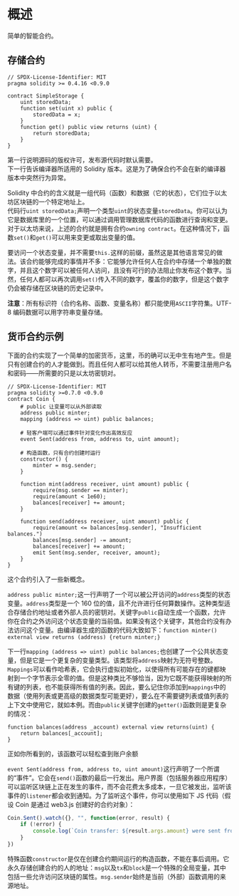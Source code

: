 # 概述 

简单的智能合约。

## 存储合约

```solidity
// SPDX-License-Identifier: MIT
pragma solidity >= 0.4.16 <0.9.0

contract SimpleStorage {
    uint storedData;
    function set(uint x) public {
        storedData = x;
    }
    function get() public view returns (uint) {
        return storedData;
    }
}
```

第一行说明源码的版权许可，发布源代码时默认需要。    
下一行告诉编译器所适用的 Solidity 版本。这是为了确保合约不会在新的编译器版本中突然行为异常。

Solidity 中合约的含义就是一组代码（函数）和数据（它的状态），它们位于以太坊区块链的一个特定地址上。    
代码行`uint storedData;`声明一个类型`uint`的状态变量`storedData`。你可以认为它是数据库里的一个位置，可以通过调用管理数据库代码的函数进行查询和变更。对于以太坊来说，上述的合约就是拥有合约`owning contract`。在这种情况下，函数`set()`和`get()`可以用来变更或取出变量的值。

要访问一个状态变量，并不需要`this.`这样的前缀，虽然这是其他语言常见的做法。该合约能够完成的事情并不多：它能够允许任何人在合约中存储一个单独的数字，并且这个数字可以被任何人访问，且没有可行的办法阻止你发布这个数字。当然，任何人都可以再次调用`set()`传入不同的数字，覆盖你的数字，但是这个数字仍会被存储在区块链的历史记录中。

**注意**：所有标识符（合约名称、函数、变量名称）都只能使用`ASCII`字符集。UTF-8 编码数据可以用字符串变量存储。

## 货币合约示例

下面的合约实现了一个简单的加密货币，这里，币的确可以无中生有地产生。但是只有创建合约的人才能做到。而且任何人都可以给其他人转币，不需要注册用户名和密码——所需要的只是以太坊密钥对。
```solidity
// SPDX-License-Identifier: MIT
pragma solidity >=0.7.0 <0.9.0
contract Coin {
    # public 让变量可以从外部读取
    address public minter;
    mapping (address => uint) public balances;

    # 轻客户端可以通过事件针对变化作出高效反应
    event Sent(address from, address to, uint amount);

    # 构造函数，只有合约创建时运行
    constructor() {
        minter = msg.sender;
    }

    function mint(address receiver, uint amount) public {
        require(msg.sender == minter);
        require(amount < 1e60);
        balances[receiver] += amount;
    }

    function send(address receiver, uint amount) public {
        require(amount <= balances[msg.sender], "Insufficient balances.")
        balances[msg.sender] -= amount;
        balances[receiver] += amount;
        emit Sent(msg.sender, receiver, amount);
    }
}
```
这个合约引入了一些新概念。

`address public minter;`这一行声明了一个可以被公开访问的`address`类型的状态变量。`address`类型是一个 160 位的值，且不允许进行任何算数操作。这种类型适合存储合约地址或者外部人员的密钥对。关键字`public`自动生成一个函数，允许你在合约之外访问这个状态变量的当前值。如果没有这个关键字，其他合约没有办法访问这个变量。由编译器生成的函数的代码大致如下：`function minter() external view returns (address) {return minter;}`

下一行`mapping (address => uint) public balances;`也创建了一个公共状态变量，但是它是一个更复杂的变量类型。该类型将`address`映射为无符号整数。`Mappings`可以看作哈希表，它会执行虚拟初始化，以使得所有可能存在的键都映射到一个字节表示全零的值。但是这种类比不够恰当，因为它既不能获得映射的所有键的列表，也不能获得所有值的列表。因此，要么记住你添加到`mappings`中的数据（使用列表或更高级的数据类型可能更好），要么在不需要键列表或值列表的上下文中使用它，就如本例。而由`public`关键字创建的`getter()`函数则是更复杂的情况：
```sol
function balances(address _account) external view returns(uint) {
    return balances[_account];
}
```
正如你所看到的，该函数可以轻松查到账户余额

`event Sent(address from, address to, uint amount)`这行声明了一个所谓的“事件”。它会在`send()`函数的最后一行发出。用户界面（包括服务器应用程序）可以监听区块链上正在发生的事件，而不会花费太多成本，一旦它被发出，监听该事件的`listener`都会收到通知。为了监听这个事件，你可以使用如下 JS 代码（假设 Coin 是通过 web3.js 创建好的合约对象）：
```js
Coin.Sent().watch({}, "", function(error, result) {
    if (!error) {
        console.log(`Coin transfer: ${result.args.amount} were sent from ${result.args.from} to ${result.args.to}.`);
    }
})
```

特殊函数`constructor`是仅在创建合约期间运行的构造函数，不能在事后调用。它永久存储创建合约的人的地址：`msg`以及`tx`和`block`是一个特殊的全局变量，其中包括一些允许访问区块链的属性。`msg.sender`始终是当前（外部）函数调用的来源地址。

